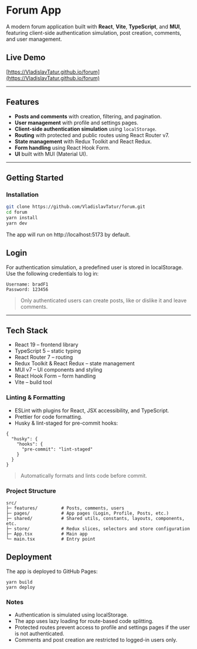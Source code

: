 # Forum App

A modern forum application built with **React**, **Vite**, **TypeScript**, and **MUI**, featuring client-side authentication simulation, post creation, comments, and user management.

## Live Demo

[https://VladislavTatur.github.io/forum](https://VladislavTatur.github.io/forum)

---

## Features

- **Posts and comments** with creation, filtering, and pagination.
- **User management** with profile and settings pages.
- **Client-side authentication simulation** using `localStorage`.
- **Routing** with protected and public routes using React Router v7.
- **State management** with Redux Toolkit and React Redux.
- **Form handling** using React Hook Form.
- **UI** built with MUI (Material UI).

---

## Getting Started

### Installation

```bash
git clone https://github.com/VladislavTatur/forum.git
cd forum
yarn install
yarn dev
```

The app will run on http://localhost:5173 by default.

## Login

For authentication simulation, a predefined user is stored in localStorage.
Use the following credentials to log in:
```
Username: bradF1
Password: 123456
```
>Only authenticated users can create posts, like or dislike it and leave comments.

---

## Tech Stack

- React 19 – frontend library
- TypeScript 5 – static typing
- React Router 7 – routing
- Redux Toolkit & React Redux – state management
- MUI v7 – UI components and styling
- React Hook Form – form handling
- Vite – build tool

### Linting & Formatting
- ESLint with plugins for React, JSX accessibility, and TypeScript.
- Prettier for code formatting.
- Husky & lint-staged for pre-commit hooks:
```
{
  "husky": {
    "hooks": {
      "pre-commit": "lint-staged"
    }
  }
}
```
> Automatically formats and lints code before commit.

### Project Structure

```
src/
├─ features/         # Posts, comments, users
├─ pages/            # App pages (Login, Profile, Posts, etc.)
├─ shared/           # Shared utils, constants, layouts, components, etc.
├─ store/            # Redux slices, selectors and store configuration
├─ App.tsx           # Main app
└─ main.tsx          # Entry point
```

## Deployment
The app is deployed to GitHub Pages:

```
yarn build
yarn deploy
```

### Notes

- Authentication is simulated using localStorage.
- The app uses lazy loading for route-based code splitting.
- Protected routes prevent access to profile and settings pages if the user is not authenticated.
- Comments and post creation are restricted to logged-in users only.